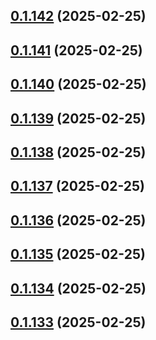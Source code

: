 ## [0.1.142](https://github.com/binary-braids/terraform-oracle/compare/v0.1.141...v0.1.142) (2025-02-25)



## [0.1.141](https://github.com/binary-braids/terraform-oracle/compare/v0.1.140...v0.1.141) (2025-02-25)



## [0.1.140](https://github.com/binary-braids/terraform-oracle/compare/v0.1.139...v0.1.140) (2025-02-25)



## [0.1.139](https://github.com/binary-braids/terraform-oracle/compare/v0.1.138...v0.1.139) (2025-02-25)



## [0.1.138](https://github.com/binary-braids/terraform-oracle/compare/v0.1.137...v0.1.138) (2025-02-25)



## [0.1.137](https://github.com/binary-braids/terraform-oracle/compare/v0.1.136...v0.1.137) (2025-02-25)



## [0.1.136](https://github.com/binary-braids/terraform-oracle/compare/v0.1.135...v0.1.136) (2025-02-25)



## [0.1.135](https://github.com/binary-braids/terraform-oracle/compare/v0.1.134...v0.1.135) (2025-02-25)



## [0.1.134](https://github.com/binary-braids/terraform-oracle/compare/v0.1.133...v0.1.134) (2025-02-25)



## [0.1.133](https://github.com/binary-braids/terraform-oracle/compare/v0.1.132...v0.1.133) (2025-02-25)



